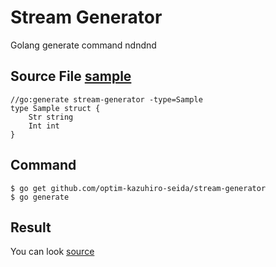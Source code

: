 # Stream Generator

Golang generate command ndndnd

## Source File [sample](./sample/sample.go)

```shell script
//go:generate stream-generator -type=Sample
type Sample struct {
	Str string
	Int int
}
```


## Command

```shell script
$ go get github.com/optim-kazuhiro-seida/stream-generator
$ go generate
```

## Result

You can look [source](./sample/sample_stream.go)
